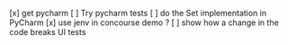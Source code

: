 [x] get pycharm
[ ] Try pycharm tests
[ ] do the Set implementation in PyCharm
[x] use jenv in concourse demo ?
[ ] show how a change in the code breaks UI tests

